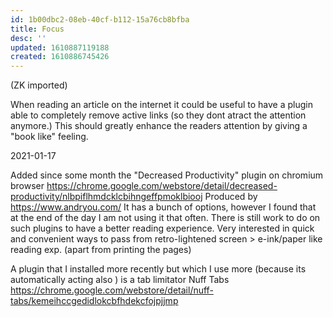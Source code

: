 ```yaml
---
id: 1b00dbc2-08eb-40cf-b112-15a76cb8bfba
title: Focus
desc: ''
updated: 1610887119188
created: 1610886745426
---
```


(ZK imported)

When reading an article on the internet it could be useful to have a plugin able to completely remove active links (so they dont atract the attention anymore.)
This should greatly enhance the readers attention by giving a "book like" feeling.

2021-01-17

Added since some month the "Decreased Productivity" plugin on chromium browser https://chrome.google.com/webstore/detail/decreased-productivity/nlbpiflhmdcklcbihngeffpmoklbiooj
Produced by https://www.andryou.com/
It has a bunch of options, however I found that at the end of the day I am not using it that often. There is still work to do on such plugins to have a better reading experience. 
Very interested in quick and convenient ways to pass from retro-lightened screen > e-ink/paper like reading exp. (apart from printing the pages)

A plugin that I installed more recently but which I use more (because its automatically acting also ) is a tab limitator Nuff Tabs
https://chrome.google.com/webstore/detail/nuff-tabs/kemeihccgedidlokcbfhdekcfojpjjmp
